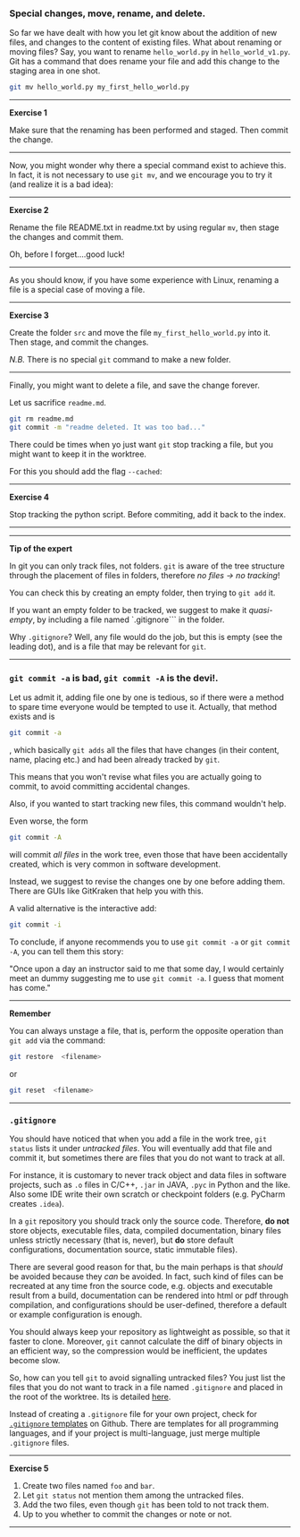 ### Special changes, move, rename, and delete.

So far we have dealt with how you let git know about the addition of new files, and changes to the content of existing files.
What about renaming or moving files? Say, you want to rename ``hello_world.py`` in ``hello_world_v1.py``.
 Git has a command that does rename your file and add this change to the staging area in one shot.
 
 ```bash
git mv hello_world.py my_first_hello_world.py
```

---

__Exercise 1__

Make sure that the renaming has been performed and staged. Then commit the change.

---

Now, you might wonder why there a special command exist to achieve this. In fact, it is not necessary to use ``git mv``,
and we encourage you to try it (and realize it is a bad idea):

---

__Exercise 2__

Rename the file README.txt in readme.txt by using regular `mv`, then stage the changes and commit them. 

Oh, before I forget....good luck!

---
 
As you should know, if you have some experience with Linux, renaming a file is a special case of moving a file.

___

__Exercise 3__


Create the folder `src` and move the file ``my_first_hello_world.py`` into it.
Then stage, and commit the changes.

_N.B._ There is no special ``git`` command to make a new folder.
___


Finally, you might want to delete a file, and save the change forever. 

Let us sacrifice ``readme.md``.

```bash
git rm readme.md
git commit -m "readme deleted. It was too bad..."
```

There could be times when yo just want ``git`` stop tracking a file, but you might want to keep it in the worktree.

For this you should add the flag `--cached`:


___

__Exercise 4__

Stop tracking the python script. Before commiting, add it back to the index.
___


___

__Tip of the expert__

In git you can only track files, not folders. `git` is aware of the tree structure
 through the placement of files in folders, therefore _no files -> no tracking_!
 
You can check this by creating an empty folder, then trying to ``git add`` it.

If you want an empty folder to be tracked, we suggest to make it _quasi-empty_, by including a file named `.gitignore```
in the folder.

Why ``.gitignore``? Well, any file would do the job, but this is empty (see the leading dot), and is a file that
may be relevant for ``git``.

___



### `git commit -a` is bad, `git commit -A` is the devi!. 

Let us admit it, adding file one by one is tedious, so if there were a method to spare time everyone would be tempted to use it.
Actually, that method exists and is

```bash
git commit -a
```
, which basically `git adds` all the files that have changes (in their content, name, placing etc.) and had been already tracked by `git`.

This means that you won't revise what files you are actually going to commit, to avoid committing accidental changes.
 
 Also, if you wanted to start tracking new files, this command wouldn't help.

Even worse, the form

```bash
git commit -A
```

will commit _all files_ in the work tree, even those that have been accidentally created, which is very common in software development.

Instead, we suggest to revise the changes one by one before adding them. There are GUIs like GitKraken that help you with this.

A valid alternative is the interactive add:

```bash
git commit -i
``` 

 To conclude, if anyone recommends you to use ``git commit -a`` or ``git commit -A``, you can tell them this story:
 
 "Once upon a day an instructor said to me that some day,
  I would certainly meet an dummy suggesting me to use ``git commit -a``. I guess that moment has come."
  
  
 ___
__Remember__ 

You can always unstage a file, that is, perform the opposite operation than ``git add`` via the command:

```bash
git restore  <filename>
```
or 
```bash
git reset  <filename>
```

___

### `.gitignore`

You should have noticed that when you add a file in the work tree, ``git status`` lists it under _untracked files_.
You will eventually add that file and commit it, but sometimes there are files that you do not want to track at all.

For instance, it is customary to never track object and data files in software projects, such as `.o` files in C/C++,
`.jar` in JAVA, `.pyc` in Python and the like. Also some IDE write their own scratch or checkpoint folders (e.g. PyCharm creates `.idea`).

In a `git` repository you should track only the source code. Therefore, __do not__ store objects, executable files, data, compiled documentation,
binary files unless strictly necessary (that is, never), but __do__ store default configurations, documentation source, 
static immutable files).

There are several good reason for that, bu the main perhaps is that _should_ be avoided because they _can_ be avoided.
 In fact, such kind of files can be recreated at any time fron the source code, e.g. objects
  and executable result from a build, documentation can be rendered into html or pdf through compilation,
 and configurations should be user-defined, therefore a default or example configuration is enough.
 
 You should always keep your repository as lightweight as possible, so that it faster to clone. Moreover, ``git`` cannot calculate the diff 
 of binary objects in an efficient way, so the compression would be inefficient, the updates become slow.
 
 So, how can you tell `git` to avoid signalling untracked files? You just list the files that you do not want to track in a file
 named `.gitignore` and placed in the root of the worktree. Its is detailed [here](https://git-scm.com/docs/gitignore). 
 
Instead of creating a ``.gitignore`` file for your own project, check for [``.gitignore`` templates](https://github.com/github/gitignore)
 on Github. There are templates for all programming languages, and if your project is multi-language, just merge multiple `.gitignore` files.

___

__Exercise 5__

1. Create two files named `foo` and `bar`. 
2. Let `git status` not mention them among the untracked files.
3. Add the two files, even though `git` has been told to not track them.
4. Up to you whether to commit the changes or note or not.

___